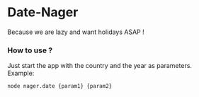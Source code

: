 # Date-Nager
Because we are lazy and want holidays ASAP !

### How to use ?
Just start the app with the country and the year as parameters.  
Example: 
```
node nager.date {param1} {param2}
```